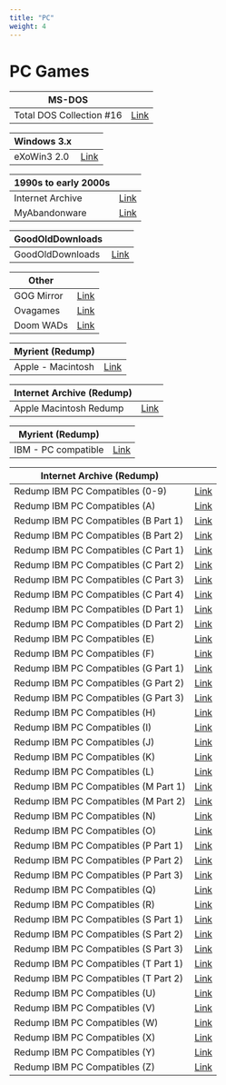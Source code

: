 ```yaml
---
title: "PC"
weight: 4
---
```

# PC Games

|**MS-DOS**||
| ------ | ------ |
| Total DOS Collection #16 | [Link](https://archive.org/download/Total_DOS_Collection_Release_16_March_2019) |

|**Windows 3.x**||
| ------ | ------ |
| eXoWin3 2.0 | [Link](https://www.retro-exo.com/win3x.html) |

|**1990s to early 2000s**||
| ------ | ------ |
| Internet Archive | [Link](https://archive.org/) |
| MyAbandonware | [Link](https://www.myabandonware.com/) |

|**GoodOldDownloads**||
| ------ | ------ |
| GoodOldDownloads | [Link](https://gog-games.to/) |

|**Other**||
| ------ | ------ |
| GOG Mirror | [Link](https://freegogpcgames.com/) |
| Ovagames | [Link](http://www.ovagames.com/) |
| Doom WADs | [Link](https://archive.org/download/2020_03_22_DOOM/DOOM%20WADs/) |

|**Myrient (Redump)**||
| ------ | ------ |
| Apple - Macintosh | [Link](https://myrient.erista.me/files/Redump/Apple%20-%20Macintosh/) |

|**Internet Archive (Redump)**||
| ------ | ------ |
| Apple Macintosh Redump | [Link](https://archive.org/download/apple_macintosh) |

|**Myrient (Redump)**||
| ------ | ------ |
| IBM - PC compatible | [Link](https://myrient.erista.me/files/Redump/IBM%20-%20PC%20compatible/) |

|**Internet Archive (Redump)**||
| ------ | ------ |
| Redump IBM PC Compatibles (0-9) | [Link](https://archive.org/download/redump_pc_0) |
| Redump IBM PC Compatibles (A) | [Link](https://archive.org/download/redump_pc_A) |
| Redump IBM PC Compatibles (B Part 1) | [Link](https://archive.org/download/redump_pc_B) |
| Redump IBM PC Compatibles (B Part 2) | [Link](https://archive.org/download/redump_pc_B-2) |
| Redump IBM PC Compatibles (C Part 1) | [Link](https://archive.org/download/redump_pc_C) |
| Redump IBM PC Compatibles (C Part 2) | [Link](https://archive.org/download/redump_pc_C-2) |
| Redump IBM PC Compatibles (C Part 3) | [Link](https://archive.org/download/redump_pc_C-3) |
| Redump IBM PC Compatibles (C Part 4) | [Link](https://archive.org/download/redump_pc_C-4) |
| Redump IBM PC Compatibles (D Part 1) | [Link](https://archive.org/download/redump_pc_D) |
| Redump IBM PC Compatibles (D Part 2) | [Link](https://archive.org/download/redump_pc_D-2) |
| Redump IBM PC Compatibles (E) | [Link](https://archive.org/download/redump_pc_E) |
| Redump IBM PC Compatibles (F) | [Link](https://archive.org/download/redump_pc_F) |
| Redump IBM PC Compatibles (G Part 1) | [Link](https://archive.org/download/redump_pc_G) |
| Redump IBM PC Compatibles (G Part 2) | [Link](https://archive.org/download/redump_pc_G-2) |
| Redump IBM PC Compatibles (G Part 3) | [Link](https://archive.org/download/redump_pc_G-3) |
| Redump IBM PC Compatibles (H) | [Link](https://archive.org/download/redump_pc_H) |
| Redump IBM PC Compatibles (I) | [Link](https://archive.org/download/redump_pc_I) |
| Redump IBM PC Compatibles (J) | [Link](https://archive.org/download/redump_pc_J) |
| Redump IBM PC Compatibles (K) | [Link](https://archive.org/download/redump_pc_K) |
| Redump IBM PC Compatibles (L) | [Link](https://archive.org/download/redump_pc_L) |
| Redump IBM PC Compatibles (M Part 1) | [Link](https://archive.org/download/redump_pc_M) |
| Redump IBM PC Compatibles (M Part 2) | [Link](https://archive.org/download/redump_pc_M-2) |
| Redump IBM PC Compatibles (N) | [Link](https://archive.org/download/redump_pc_N) |
| Redump IBM PC Compatibles (O) | [Link](https://archive.org/download/redump_pc_O) |
| Redump IBM PC Compatibles (P Part 1) | [Link](https://archive.org/download/redump_pc_P) |
| Redump IBM PC Compatibles (P Part 2) | [Link](https://archive.org/download/redump_pc_P-2) |
| Redump IBM PC Compatibles (P Part 3) | [Link](https://archive.org/download/redump_pc_P-3) |
| Redump IBM PC Compatibles (Q) | [Link](https://archive.org/download/redump_pc_Q) |
| Redump IBM PC Compatibles (R) | [Link](https://archive.org/download/redump_pc_R) |
| Redump IBM PC Compatibles (S Part 1) | [Link](https://archive.org/download/redump_pc_S) |
| Redump IBM PC Compatibles (S Part 2) | [Link](https://archive.org/download/redump_pc_S-2) |
| Redump IBM PC Compatibles (S Part 3) | [Link](https://archive.org/download/redump_pc_S-3) |
| Redump IBM PC Compatibles (T Part 1) | [Link](https://archive.org/download/redump_pc_T) |
| Redump IBM PC Compatibles (T Part 2) | [Link](https://archive.org/download/redump_pc_T-2) |
| Redump IBM PC Compatibles (U) | [Link](https://archive.org/download/redump_pc_U) |
| Redump IBM PC Compatibles (V) | [Link](https://archive.org/download/redump_pc_V) |
| Redump IBM PC Compatibles (W) | [Link](https://archive.org/download/redump_pc_W) |
| Redump IBM PC Compatibles (X) | [Link](https://archive.org/download/redump_pc_X) |
| Redump IBM PC Compatibles (Y) | [Link](https://archive.org/download/redump_pc_Y) |
| Redump IBM PC Compatibles (Z) | [Link](https://archive.org/download/redump_pc_Z) |
